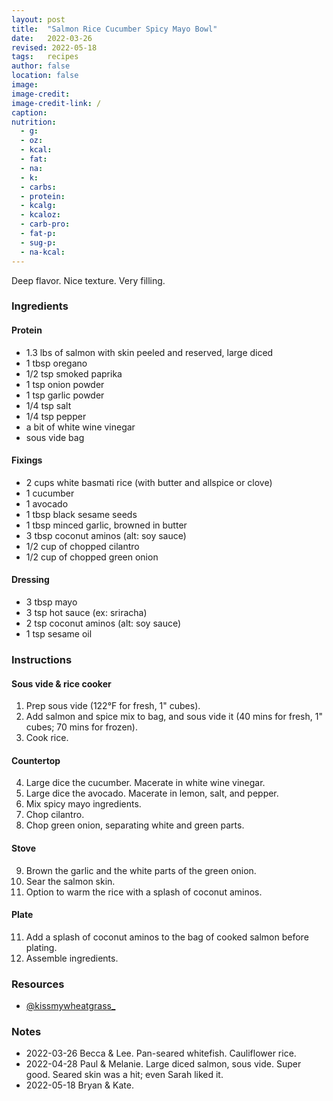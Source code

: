 ```yaml
---
layout: post
title:  "Salmon Rice Cucumber Spicy Mayo Bowl"
date:   2022-03-26
revised: 2022-05-18
tags:   recipes
author: false
location: false
image:
image-credit:
image-credit-link: /
caption:
nutrition:
  - g:        
  - oz:       
  - kcal:     
  - fat:      
  - na:       
  - k:        
  - carbs:    
  - protein:  
  - kcalg:    
  - kcaloz:   
  - carb-pro:
  - fat-p:    
  - sug-p:    
  - na-kcal:  
---
```


Deep flavor. Nice texture. Very filling.

### Ingredients

#### Protein  
* 1.3 lbs of salmon with skin peeled and reserved, large diced
* 1 tbsp oregano
* 1/2 tsp smoked paprika
* 1 tsp onion powder
* 1 tsp garlic powder
* 1/4 tsp salt
* 1/4 tsp pepper
* a bit of white wine vinegar
* sous vide bag

#### Fixings
* 2 cups white basmati rice (with butter and allspice or clove)
* 1 cucumber
* 1 avocado
* 1 tbsp black sesame seeds
* 1 tbsp minced garlic, browned in butter
* 3 tbsp coconut aminos (alt: soy sauce)
* 1/2 cup of chopped cilantro
* 1/2 cup of chopped green onion

#### Dressing
* 3 tbsp mayo
* 3 tsp hot sauce (ex: sriracha)
* 2 tsp coconut aminos (alt: soy sauce)
* 1 tsp sesame oil

### Instructions

#### Sous vide & rice cooker
1. Prep sous vide (122°F for fresh, 1" cubes).  
2. Add salmon and spice mix to bag, and sous vide it (40 mins for fresh, 1" cubes; 70 mins for frozen).
3. Cook rice.

#### Countertop
4. Large dice the cucumber. Macerate in white wine vinegar.
5. Large dice the avocado. Macerate in lemon, salt, and pepper.
6. Mix spicy mayo ingredients.
7. Chop cilantro.
8. Chop green onion, separating white and green parts.

#### Stove
9. Brown the garlic and the white parts of the green onion.
10. Sear the salmon skin.
11. Option to warm the rice with a splash of coconut aminos.

#### Plate
11. Add a splash of coconut aminos to the bag of cooked salmon before plating.
12. Assemble ingredients.

### Resources
* [@kissmywheatgrass_](https://www.instagram.com/p/CZHzYg2vtKP/)

### Notes
* 2022-03-26 Becca & Lee. Pan-seared whitefish. Cauliflower rice.  
* 2022-04-28 Paul & Melanie. Large diced salmon, sous vide. Super good. Seared skin was a hit; even Sarah liked it. 
* 2022-05-18 Bryan & Kate.
